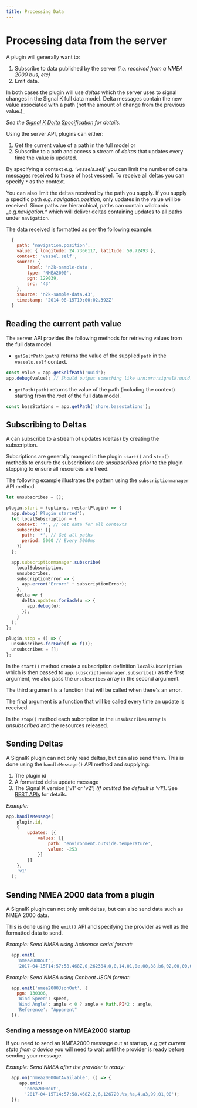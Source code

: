 ```yaml
---
title: Processing Data
---
```


# Processing data from the server

A plugin will generally want to:
1. Subscribe to data published by the server _(i.e. received from a NMEA 2000 bus, etc)_
1. Emit data.

In both cases the plugin will use *deltas* which the server uses to signal changes in the Signal K full data model. Delta messages contain the new value associated with a path (not the amount of change from the previous value.)_

_See the [Signal K Delta Specification](http://signalk.org/specification/1.7.0/doc/data_model.html#delta-format) for details._

Using the server API, plugins can either:
1. Get the current value of a path in the full model or
1. Subscribe to a path and access a stream of _deltas_ that updates every time the value is updated.

By specifying a context _e.g. 'vessels.self'_ you can limit the number of delta messages received to those of host vesseel.
To receive all deltas you can specify `*` as the context.

You can also limit the deltas received by the path you supply.
If you supply a specific path _e.g. navigation.position_, only updates in the value will be received.
Since paths are hierarchical, paths can contain wildcards _e.g._navigation.*_ which will deliver deltas containing updates to all paths under `navigation`.

The data received is formatted as per the following example:
```javascript
  {
    path: 'navigation.position',
    value: { longitude: 24.7366117, latitude: 59.72493 },
    context: 'vessel.self',
    source: {
        label: 'n2k-sample-data',
        type: 'NMEA2000',
        pgn: 129039,
        src: '43'
    },
    $source: 'n2k-sample-data.43',
    timestamp: '2014-08-15T19:00:02.392Z'
  }
```


## Reading the current path value

The server API provides the following methods for retrieving values from the full data model.
- `getSelfPath(path)` returns the value of the supplied `path` in the `vessels.self` context.
```javascript
const value = app.getSelfPath('uuid');
app.debug(value); // Should output something like urn:mrn:signalk:uuid:a9d2c3b1-611b-4b00-8628-0b89d014ed60
```

- `getPath(path)` returns the value of the path (including the context) starting from the _root_ of the full data model.
```javascript
const baseStations = app.getPath('shore.basestations');
```

## Subscribing to Deltas

A can subscribe to a stream of updates (deltas) by creating the subscription.

Subcriptions are generally manged in the plugin `start()` and `stop()` methods to ensure the subscribtions are _unsubscribed_ prior to the plugin stopping to ensure all resources are freed.

The following example illustrates the pattern using the `subscriptionmanager` API method.

```javascript
let unsubscribes = [];

plugin.start = (options, restartPlugin) => {
  app.debug('Plugin started');
  let localSubscription = {
    context: '*', // Get data for all contexts
    subscribe: [{
      path: '*', // Get all paths
      period: 5000 // Every 5000ms
    }]
  };

  app.subscriptionmanager.subscribe(
    localSubscription,
    unsubscribes,
    subscriptionError => {
      app.error('Error:' + subscriptionError);
    },
    delta => {
      delta.updates.forEach(u => {
        app.debug(u);
      });
    }
  );
};

plugin.stop = () => {
  unsubscribes.forEach(f => f());
  unsubscribes = [];
};
```

In the `start()` method create a subscription definition `localSubscription` which is then passed to `app.subscriptionmanager.subscribe()` as the first argument, we also pass the `unsubscribes` array in the second argument.

The third argument is a function that will be called when there's an error.

The final argument is a function that will be called every time an update is received.

In the `stop()` method each subcription in the `unsubscribes` array is _unsubscribed_ and the resources released.

## Sending Deltas

A SignalK plugin can not only read deltas, but can also send them. This is done using the `handleMessage()` API method and supplying:

1. The plugin id
2. A formatted delta update message
3. The Signal K version ['v1' or 'v2'] _(if omitted the default is 'v1')_. See [REST APIs](../rest-api/README.md) for details.

_Example:_
```javascript
app.handleMessage(
    plugin.id,
    {
        updates: [{
            values: [{
                path: 'environment.outside.temperature',
                value: -253
            }]
        }]
    },
    'v1'
  );
```


## Sending NMEA 2000 data from a plugin

A SignalK plugin can not only emit deltas, but can also send data such as NMEA 2000 data.

This is done using the `emit()` API and specifying the provider as well as the formatted data to send.

_Example: Send NMEA using Actisense serial format:_
``` javascript
  app.emit(
    'nmea2000out',
    '2017-04-15T14:57:58.468Z,0,262384,0,0,14,01,0e,00,88,b6,02,00,00,00,00,00,a2,08,00');
```

_Example: Send NMEA using Canboat JSON format:_
```javascript
  app.emit('nmea2000JsonOut', {
    pgn: 130306,
    'Wind Speed': speed,
    'Wind Angle': angle < 0 ? angle + Math.PI*2 : angle,
    'Reference': "Apparent"
  });
```

### Sending a message on NMEA2000 startup

If you need to send an NMEA2000 message out at startup, _e.g get current state from a device_ you will need to wait until the provider is ready before sending your message.

_Example: Send NMEA after the provider is ready:_
```javascript
  app.on('nmea2000OutAvailable', () => {
     app.emit(
       'nmea2000out',
       '2017-04-15T14:57:58.468Z,2,6,126720,%s,%s,4,a3,99,01,00');
  });
```
